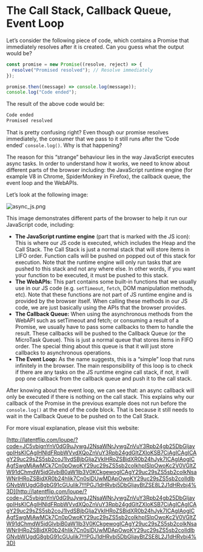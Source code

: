 # The Call Stack, Callback Queue, Event Loop

Let’s consider the following piece of code, which contains a Promise that immediately resolves after it is created. Can you guess what the output would be?

```typescript
const promise = new Promise((resolve, reject) => {
  resolve("Promised resolved"); // Resolve immediately
});

promise.then((message) => console.log(message));
console.log("Code ended");
```

The result of the above code would be:

```typescript
Code ended
Promised resolved
```

That is pretty confusing right? Even though our promise resolves immediately, the consumer that we pass to it still runs after the ‘Code ended’ `console.log()`. Why is that happening?

The reason for this “strange” behaviour lies in the way JavaScript executes async tasks. In order to understand how it works, we need to know about different parts of the browser including: the JavaScript runtime engine (for example V8 in Chrome, SpiderMonkey in Firefox), the callback queue, the event loop and the WebAPIs.

Let’s look at the following image:

![async_js.png](assets/content/promise_async_await/async_js.png)

This image demonstrates different parts of the browser to help it run our JavaScript code, including:

- **The JavaScript runtime engine** (part that is marked with the JS icon): This is where our JS code is executed, which includes the Heap and the Call Stack. The Call Stack is just a normal stack that will store items in LIFO order. Function calls will be pushed on popped out of this stack for execution. Note that the runtime engine will only run tasks that are pushed to this stack and not any where else. In other words, if you want your function to be executed, it must be pushed to this stack.
- **The WebAPIs:** This part contains some built-in functions that we usually use in our JS code (e.g. `setTimeout`, `fetch`, DOM manipulation methods, etc). Note that these functions are not part of JS runtime engine and is provided by the browser itself. When calling these methods in our JS code, we are just basically using the APIs that the browser provides.
- **The Callback Queue:** When using the asynchronous methods from the WebAPI such as setTimeout and fetch; or consuming a result of a Promise, we usually have to pass some callbacks to them to handle the result. These callbacks will be pushed to the Callback Queue (or the MicroTask Queue). This is just a normal queue that stores items in FIFO order. The special thing about this queue is that it will just store callbacks to asynchronous operations.
- **The Event Loop:** As the name suggests, this is a “simple” loop that runs infinitely in the browser. The main responsibility of this loop is to check if there are any tasks on the JS runtime engine call stack, if not, it will pop one callback from the callback queue and push it to the call stack.

After knowing about the event loop, we can see that: an async callback will only be executed if there is nothing on the call stack. This explains why our callback of the Promise in the previous example does not run before the `console.log()` at the end of the code block. That is because it still needs to wait in the Callback Queue to be pushed on to the Call Stack.

For more visual explanation, please visit this website:

[http://latentflip.com/loupe/?code=JC5vbignYnV0dG9uJywgJ2NsaWNrJywgZnVuY3Rpb24gb25DbGljaygpIHsKICAgIHNldFRpbWVvdXQoZnVuY3Rpb24gdGltZXIoKSB7CiAgICAgICAgY29uc29sZS5sb2coJ1lvdSBjbGlja2VkIHRoZSBidXR0b24hJyk7ICAgIAogICAgfSwgMjAwMCk7Cn0pOwoKY29uc29sZS5sb2coIkhpISIpOwoKc2V0VGltZW91dChmdW5jdGlvbiB0aW1lb3V0KCkgewogICAgY29uc29sZS5sb2coIkNsaWNrIHRoZSBidXR0b24hIik7Cn0sIDUwMDApOwoKY29uc29sZS5sb2coIldlbGNvbWUgdG8gbG91cGUuIik7!!!PGJ1dHRvbj5DbGljayBtZSE8L2J1dHRvbj4%3D](http://latentflip.com/loupe/?code=JC5vbignYnV0dG9uJywgJ2NsaWNrJywgZnVuY3Rpb24gb25DbGljaygpIHsKICAgIHNldFRpbWVvdXQoZnVuY3Rpb24gdGltZXIoKSB7CiAgICAgICAgY29uc29sZS5sb2coJ1lvdSBjbGlja2VkIHRoZSBidXR0b24hJyk7ICAgIAogICAgfSwgMjAwMCk7Cn0pOwoKY29uc29sZS5sb2coIkhpISIpOwoKc2V0VGltZW91dChmdW5jdGlvbiB0aW1lb3V0KCkgewogICAgY29uc29sZS5sb2coIkNsaWNrIHRoZSBidXR0b24hIik7Cn0sIDUwMDApOwoKY29uc29sZS5sb2coIldlbGNvbWUgdG8gbG91cGUuIik7!!!PGJ1dHRvbj5DbGljayBtZSE8L2J1dHRvbj4%3D)
